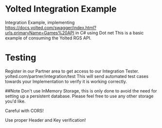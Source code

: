 # Yolted Integration Example
Integration Example, implementing https://docs.yolted.com/swagger/index.html?urls.primaryName=Games%20API in C# using Dot net
This is a basic example of consuming the Yolted RGS API.

# Testing
Register in our Partner area to get access to our Integration Tester. yolted.com/partner/integration/test
This will send automated test cases towards your Implementation to verify it is working correctly.

##Note
Don't use InMemory Storage, this is only done to avoid the need for setting up a persistent database.
Please feel free to use any other storage you'd like.

Careful with CORS!

Use proper Header and Key verification!

